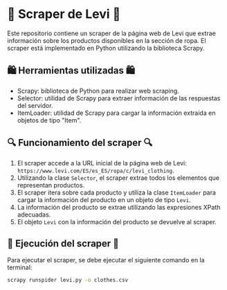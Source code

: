 # 👖 Scraper de Levi 👖

Este repositorio contiene un scraper de la página web de Levi que extrae información sobre los productos disponibles en la sección de ropa. El scraper está implementado en Python utilizando la biblioteca Scrapy.

## 🛍️ Herramientas utilizadas 🛍️

-   Scrapy: biblioteca de Python para realizar web scraping.
-   Selector: utilidad de Scrapy para extraer información de las respuestas del servidor.
-   ItemLoader: utilidad de Scrapy para cargar la información extraída en objetos de tipo "Item".

## 🔍 Funcionamiento del scraper 🔍

1. El scraper accede a la URL inicial de la página web de Levi: `https://www.levi.com/ES/es_ES/ropa/c/levi_clothing`.
2. Utilizando la clase `Selector`, el scraper extrae todos los elementos que representan productos.
3. El scraper itera sobre cada producto y utiliza la clase `ItemLoader` para cargar la información del producto en un objeto de tipo `Levi`.
4. La información del producto se extrae utilizando las expresiones XPath adecuadas.
5. El objeto `Levi` con la información del producto se devuelve al scraper.

## 🚀 Ejecución del scraper 🚀

Para ejecutar el scraper, se debe ejecutar el siguiente comando en la terminal:

```bash
scrapy runspider levi.py -o clothes.csv
```
